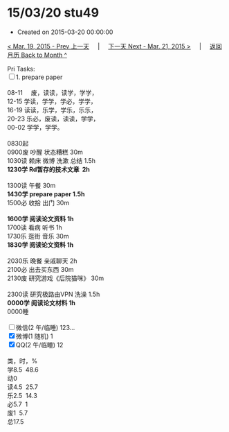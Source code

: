 # 15/03/20 stu49

- Created on 2015-03-20 00:00:00

[< Mar. 19, 2015 - Prev 上一天](_archived/lifelogs/2015/03/d19.md) &nbsp; &nbsp; | &nbsp; &nbsp; [下一天 Next - Mar. 21, 2015 >](_archived/lifelogs/2015/03/d21.md) &nbsp; &nbsp; |  &nbsp; &nbsp; [返回月历 Back to Month ^](_archived/lifelogs/2015/03/index.md)
<br/><div>Pri Tasks:<br/><input type="checkbox" />1. prepare paper</div><div><div><br/></div>08-11     废，读读，读学，学学，<br/>12-15 学读，学学，学必，学学，<br/>16-19 读读，乐学，学乐，乐乐，<br/>20-23 乐必，废读，读读，学学，</div><div>00-02 学学，学学。<br/><div><br/></div>0830起</div><div>0900废 吵醒 状态糟糕 30m<br/>1030读 赖床 微博 洗漱 总结 1.5h  <br/><b>1230学 Rd暂存的技术文章  2h</b><div><br/></div>1300读 午餐 30m<br/><b>1430学 prepare paper 1.5h</b></div><div><div>1500必 收拾 出门 30m</div><div><br/></div><div><b>1600学 阅读论文资料 1h</b></div><div>1700读 看病 听书 1h</div><div>1730乐 逛街 音乐 30m</div><div><b>1830学 阅读论文资料 1h</b></div><div><br/></div>2030乐 晚餐 亲戚聊天 2h</div><div>2100必 出去买东西 30m</div><div>2130废 研究游戏《后院猫咪》 30m</div><div><br/></div><div>2300读 研究极路由VPN 洗澡 1.5h</div><div><b>0000学 阅读论文材料 1h</b></div><div>0000睡</div><div><br/><input type="checkbox" />微信(2 午/临睡) 123…<br/><input type="checkbox" checked="true" />微博(1 随机) 1<br/><input type="checkbox" checked="true" />QQ(2 午/临睡) 12<br/><div><br/></div>类，时，%<br/>学8.5  48.6<br/>动0<br/>读4.5  25.7<br/>乐2.5  14.3<br/>必5.7  1<br/>废1  5.7<br/>总17.5</div>

